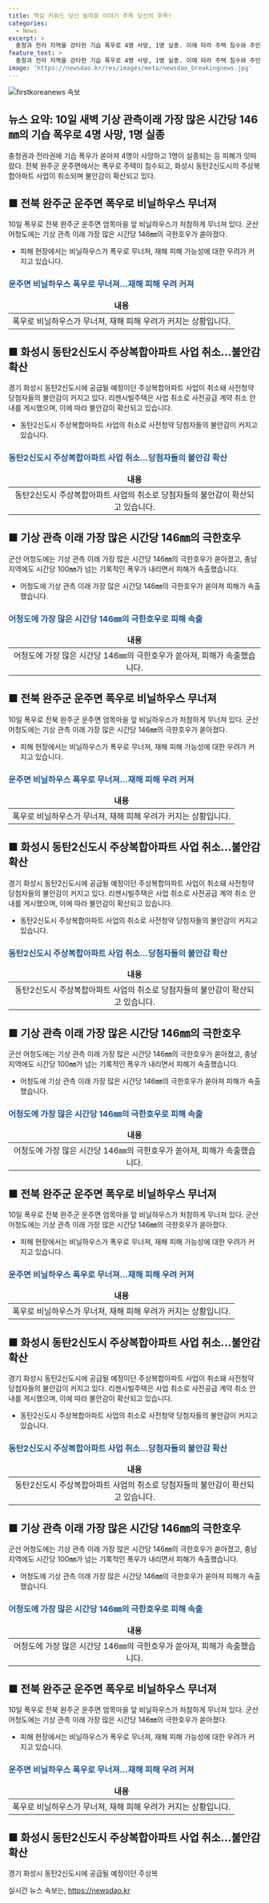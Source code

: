 ```yaml
---
title: 핵심 키워드 당신 놀라운 이야기 주목 당신의 주목!
categories:
  - News
excerpt: >
  충청과 전라 지역을 강타한 기습 폭우로 4명 사망, 1명 실종. 이에 따라 주택 침수와 주민 고립 현상 등 피해 발생. 또한, 군산 어청도에서 극한호우가 기록되었고, 충남에서도 기록적인 폭우로 피해가 속출. 국민의힘 당권 레이스는 윤석열 대통령 부인의 문자 논란으로 고조. 이재명 전 대표는 민주당 대표직 재도전을 선언. 의대생들의 유급 안 시한 조정과 학생 수가 감소. 은행 주택담보대출이 최대폭으로 증가 및 동탄2신도시 주택 사전청약 취소. 아리셀 사고 책임자 고소 및 고발. 서울대 N번방 주범의 심신미약 주장과 폭염주의보 발령. (요약문 종료)
feature_text: >
  충청과 전라 지역을 강타한 기습 폭우로 4명 사망, 1명 실종. 이에 따라 주택 침수와 주민 고립 현상 등 피해 발생. 또한, 군산 어청도에서 극한호우가 기록되었고, 충남에서도 기록적인 폭우로 피해가 속출. 국민의힘 당권 레이스는 윤석열 대통령 부인의 문자 논란으로 고조. 이재명 전 대표는 민주당 대표직 재도전을 선언. 의대생들의 유급 안 시한 조정과 학생 수가 감소. 은행 주택담보대출이 최대폭으로 증가 및 동탄2신도시 주택 사전청약 취소. 아리셀 사고 책임자 고소 및 고발. 서울대 N번방 주범의 심신미약 주장과 폭염주의보 발령. (요약문 종료)
image: 'https://newsdao.kr/res/images/meta/newsdao_breakingnews.jpg'
---
```


<p><img src="https://newsdao.kr/res/images/meta/newsdao_breakingnews.jpg" alt="firstkoreanews 속보" /></p>

<h2>뉴스 요약: 10일 새벽 기상 관측이래 가장 많은 시간당 146㎜의 기습 폭우로 4명 사망, 1명 실종</h2>

<p data-ke-size="size16">충청권과 전라권에 기습 폭우가 쏟아져 4명이 사망하고 1명이 실종되는 등 피해가 잇따랐다. 전북 완주군 운주면에서는 폭우로 주택이 침수되고, 화성시 동탄2신도시의 주상복합아파트 사업이 취소되며 불안감이 확산되고 있다.</p>

<h2 data-ke-size="size26">■ 전북 완주군 운주면 폭우로 비닐하우스 무너져</h2>

<p data-ke-size="size16">10일 폭우로 전북 완주군 운주면 엄목마을 앞 비닐하우스가 처참하게 무너져 있다. 군산 어청도에는 기상 관측 이래 가장 많은 시간당 146㎜의 극한호우가 쏟아졌다.</p>

<ul>
<li>피해 현장에서는 비닐하우스가 폭우로 무너져, 재해 피해 가능성에 대한 우려가 커지고 있습니다.</li>
</ul>

<h3><b><span style="color: #1a5490;">운주면 비닐하우스 폭우로 무너져…재해 피해 우려 커져</span></b></h3>

<table>
<thead>
<tr>
<td style="text-align: center; height: 17px;"><b>내용</b></td>
</tr>
</thead>
<tbody>
<tr>
<td style="text-align: center;">폭우로 비닐하우스가 무너져, 재해 피해 우려가 커지는 상황입니다.</td>
</tr>
</tbody>
</table>

<h2 data-ke-size="size26">■ 화성시 동탄2신도시 주상복합아파트 사업 취소...불안감 확산</h2>

<p data-ke-size="size16">경기 화성시 동탄2신도시에 공급될 예정이던 주상복합아파트 사업이 취소돼 사전청약 당첨자들의 불안감이 커지고 있다. 리젠시빌주택은 사업 취소로 사전공급 계약 취소 안내를 게시했으며, 이에 따라 불안감이 확산되고 있습니다.</p>

<ul>
<li>동탄2신도시 주상복합아파트 사업의 취소로 사전청약 당첨자들의 불안감이 커지고 있습니다.</li>
</ul>

<h3><b><span style="color: #1a5490;">동탄2신도시 주상복합아파트 사업 취소...당첨자들의 불안감 확산</span></b></h3>

<table>
<thead>
<tr>
<td style="text-align: center; height: 17px;"><b>내용</b></td>
</tr>
</thead>
<tbody>
<tr>
<td style="text-align: center;">동탄2신도시 주상복합아파트 사업의 취소로 당첨자들의 불안감이 확산되고 있습니다.</td>
</tr>
</tbody>
</table>

<h2 data-ke-size="size26">■ 기상 관측 이래 가장 많은 시간당 146㎜의 극한호우</h2>

<p data-ke-size="size16">군산 어청도에는 기상 관측 이래 가장 많은 시간당 146㎜의 극한호우가 쏟아졌고, 충남지역에도 시간당 100㎜가 넘는 기록적인 폭우가 내리면서 피해가 속출했습니다. </p>

<ul>
<li>어청도에 기상 관측 이래 가장 많은 시간당 146㎜의 극한호우가 쏟아져 피해가 속출했습니다.</li>
</ul>

<h3><b><span style="color: #1a5490;">어청도에 가장 많은 시간당 146㎜의 극한호우로 피해 속출</span></b></h3>

<table>
<thead>
<tr>
<td style="text-align: center; height: 17px;"><b>내용</b></td>
</tr>
</thead>
<tbody>
<tr>
<td style="text-align: center;">어청도에 가장 많은 시간당 146㎜의 극한호우가 쏟아져, 피해가 속출했습니다.</td>
</tr>
</tbody>
</table>

<h2 data-ke-size="size26">■ 전북 완주군 운주면 폭우로 비닐하우스 무너져</h2>

<p data-ke-size="size16">10일 폭우로 전북 완주군 운주면 엄목마을 앞 비닐하우스가 처참하게 무너져 있다. 군산 어청도에는 기상 관측 이래 가장 많은 시간당 146㎜의 극한호우가 쏟아졌다.</p>

<ul>
<li>피해 현장에서는 비닐하우스가 폭우로 무너져, 재해 피해 가능성에 대한 우려가 커지고 있습니다.</li>
</ul>

<h3><b><span style="color: #1a5490;">운주면 비닐하우스 폭우로 무너져…재해 피해 우려 커져</span></b></h3>

<table>
<thead>
<tr>
<td style="text-align: center; height: 17px;"><b>내용</b></td>
</tr>
</thead>
<tbody>
<tr>
<td style="text-align: center;">폭우로 비닐하우스가 무너져, 재해 피해 우려가 커지는 상황입니다.</td>
</tr>
</tbody>
</table>

<h2 data-ke-size="size26">■ 화성시 동탄2신도시 주상복합아파트 사업 취소...불안감 확산</h2>

<p data-ke-size="size16">경기 화성시 동탄2신도시에 공급될 예정이던 주상복합아파트 사업이 취소돼 사전청약 당첨자들의 불안감이 커지고 있다. 리젠시빌주택은 사업 취소로 사전공급 계약 취소 안내를 게시했으며, 이에 따라 불안감이 확산되고 있습니다.</p>

<ul>
<li>동탄2신도시 주상복합아파트 사업의 취소로 사전청약 당첨자들의 불안감이 커지고 있습니다.</li>
</ul>

<h3><b><span style="color: #1a5490;">동탄2신도시 주상복합아파트 사업 취소...당첨자들의 불안감 확산</span></b></h3>

<table>
<thead>
<tr>
<td style="text-align: center; height: 17px;"><b>내용</b></td>
</tr>
</thead>
<tbody>
<tr>
<td style="text-align: center;">동탄2신도시 주상복합아파트 사업의 취소로 당첨자들의 불안감이 확산되고 있습니다.</td>
</tr>
</tbody>
</table>

<h2 data-ke-size="size26">■ 기상 관측 이래 가장 많은 시간당 146㎜의 극한호우</h2>

<p data-ke-size="size16">군산 어청도에는 기상 관측 이래 가장 많은 시간당 146㎜의 극한호우가 쏟아졌고, 충남지역에도 시간당 100㎜가 넘는 기록적인 폭우가 내리면서 피해가 속출했습니다.</p>

<ul>
<li>어청도에 기상 관측 이래 가장 많은 시간당 146㎜의 극한호우가 쏟아져 피해가 속출했습니다.</li>
</ul>

<h3><b><span style="color: #1a5490;">어청도에 가장 많은 시간당 146㎜의 극한호우로 피해 속출</span></b></h3>

<table>
<thead>
<tr>
<td style="text-align: center; height: 17px;"><b>내용</b></td>
</tr>
</thead>
<tbody>
<tr>
<td style="text-align: center;">어청도에 가장 많은 시간당 146㎜의 극한호우가 쏟아져, 피해가 속출했습니다.</td>
</tr>
</tbody>
</table>

<h2 data-ke-size="size26">■ 전북 완주군 운주면 폭우로 비닐하우스 무너져</h2>

<p data-ke-size="size16">10일 폭우로 전북 완주군 운주면 엄목마을 앞 비닐하우스가 처참하게 무너져 있다. 군산 어청도에는 기상 관측 이래 가장 많은 시간당 146㎜의 극한호우가 쏟아졌다.</p>

<ul>
<li>피해 현장에서는 비닐하우스가 폭우로 무너져, 재해 피해 가능성에 대한 우려가 커지고 있습니다.</li>
</ul>

<h3><b><span style="color: #1a5490;">운주면 비닐하우스 폭우로 무너져…재해 피해 우려 커져</span></b></h3>

<table>
<thead>
<tr>
<td style="text-align: center; height: 17px;"><b>내용</b></td>
</tr>
</thead>
<tbody>
<tr>
<td style="text-align: center;">폭우로 비닐하우스가 무너져, 재해 피해 우려가 커지는 상황입니다.</td>
</tr>
</tbody>
</table>

<h2 data-ke-size="size26">■ 화성시 동탄2신도시 주상복합아파트 사업 취소...불안감 확산</h2>

<p data-ke-size="size16">경기 화성시 동탄2신도시에 공급될 예정이던 주상복합아파트 사업이 취소돼 사전청약 당첨자들의 불안감이 커지고 있다. 리젠시빌주택은 사업 취소로 사전공급 계약 취소 안내를 게시했으며, 이에 따라 불안감이 확산되고 있습니다.</p>

<ul>
<li>동탄2신도시 주상복합아파트 사업의 취소로 사전청약 당첨자들의 불안감이 커지고 있습니다.</li>
</ul>

<h3><b><span style="color: #1a5490;">동탄2신도시 주상복합아파트 사업 취소...당첨자들의 불안감 확산</span></b></h3>

<table>
<thead>
<tr>
<td style="text-align: center; height: 17px;"><b>내용</b></td>
</tr>
</thead>
<tbody>
<tr>
<td style="text-align: center;">동탄2신도시 주상복합아파트 사업의 취소로 당첨자들의 불안감이 확산되고 있습니다.</td>
</tr>
</tbody>
</table>

<h2 data-ke-size="size26">■ 기상 관측 이래 가장 많은 시간당 146㎜의 극한호우</h2>

<p data-ke-size="size16">군산 어청도에는 기상 관측 이래 가장 많은 시간당 146㎜의 극한호우가 쏟아졌고, 충남지역에도 시간당 100㎜가 넘는 기록적인 폭우가 내리면서 피해가 속출했습니다.</p>

<ul>
<li>어청도에 기상 관측 이래 가장 많은 시간당 146㎜의 극한호우가 쏟아져 피해가 속출했습니다.</li>
</ul>

<h3><b><span style="color: #1a5490;">어청도에 가장 많은 시간당 146㎜의 극한호우로 피해 속출</span></b></h3>

<table>
<thead>
<tr>
<td style="text-align: center; height: 17px;"><b>내용</b></td>
</tr>
</thead>
<tbody>
<tr>
<td style="text-align: center;">어청도에 가장 많은 시간당 146㎜의 극한호우가 쏟아져, 피해가 속출했습니다.</td>
</tr>
</tbody>
</table>

<h2 data-ke-size="size26">■ 전북 완주군 운주면 폭우로 비닐하우스 무너져</h2>

<p data-ke-size="size16">10일 폭우로 전북 완주군 운주면 엄목마을 앞 비닐하우스가 처참하게 무너져 있다. 군산 어청도에는 기상 관측 이래 가장 많은 시간당 146㎜의 극한호우가 쏟아졌다.</p>

<ul>
<li>피해 현장에서는 비닐하우스가 폭우로 무너져, 재해 피해 가능성에 대한 우려가 커지고 있습니다.</li>
</ul>

<h3><b><span style="color: #1a5490;">운주면 비닐하우스 폭우로 무너져…재해 피해 우려 커져</span></b></h3>

<table>
<thead>
<tr>
<td style="text-align: center; height: 17px;"><b>내용</b></td>
</tr>
</thead>
<tbody>
<tr>
<td style="text-align: center;">폭우로 비닐하우스가 무너져, 재해 피해 우려가 커지는 상황입니다.</td>
</tr>
</tbody>
</table>

<h2 data-ke-size="size26">■ 화성시 동탄2신도시 주상복합아파트 사업 취소...불안감 확산</h2>

<p><p data-ke-size="size16">경기 화성시 동탄2신도시에 공급될 예정이던 주상복</p>
실시간 뉴스 속보는, <a href="https://newsdao.kr" rel="dofollow">https://newsdao.kr</a>


